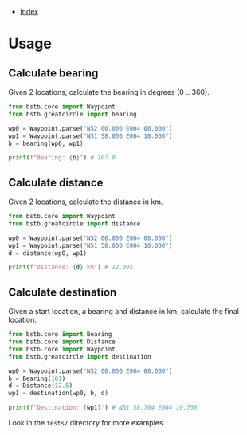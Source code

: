 - [Index](README.md)

# Usage

## Calculate bearing

Given 2 locations, calculate the bearing in degrees (0 .. 360).

```python
from bstb.core import Waypoint
from bstb.greatcircle import bearing

wp0 = Waypoint.parse("N52 00.000 E004 00.000")
wp1 = Waypoint.parse("N51 58.000 E004 10.000")
b = bearing(wp0, wp1)

print(f"Bearing: {b}") # 107.9
```

## Calculate distance

Given 2 locations, calculate the distance in km.

```python
from bstb.core import Waypoint
from bstb.greatcircle import distance

wp0 = Waypoint.parse("N52 00.000 E004 00.000")
wp1 = Waypoint.parse("N51 58.000 E004 10.000")
d = distance(wp0, wp1)

print(f"Distance: {d} km") # 12.001
```

## Calculate destination

Given a start location, a bearing and distance in km,
calculate the final location.

```python
from bstb.core import Bearing
from bstb.core import Distance
from bstb.core import Waypoint
from bstb.greatcircle import destination

wp0 = Waypoint.parse("N52 00.000 E004 00.000")
b = Bearing(101)
d = Distance(12.5)
wp1 = destination(wp0, b, d)

print(f"Destination: {wp1}") # N51 58.704 E004 10.756
```

Look in the `tests/` directory for more examples.
